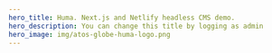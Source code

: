 ```yaml
---
hero_title: Huma. Next.js and Netlify headless CMS demo.
hero_description: You can change this title by logging as admin
hero_image: img/atos-globe-huma-logo.png
---
```

